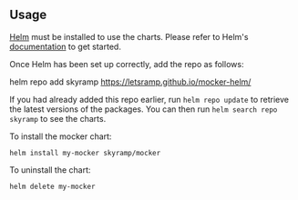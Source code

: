 ## Usage

[Helm](https://helm.sh) must be installed to use the charts.  Please refer to
Helm's [documentation](https://helm.sh/docs) to get started.

Once Helm has been set up correctly, add the repo as follows:

helm repo add skyramp https://letsramp.github.io/mocker-helm/

If you had already added this repo earlier, run `helm repo update` to retrieve
the latest versions of the packages.  You can then run `helm search repo
skyramp` to see the charts.

To install the mocker chart:

    helm install my-mocker skyramp/mocker

To uninstall the chart:

    helm delete my-mocker
